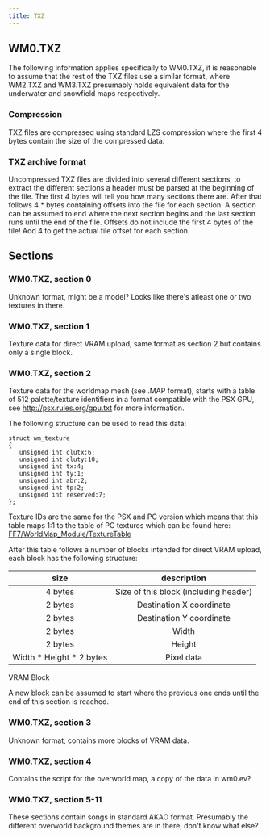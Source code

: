 ```yaml
---
title: TXZ
---
```


## WM0.TXZ

The following information applies specifically to WM0.TXZ, it is reasonable to assume that the rest of the TXZ files use a similar format, where WM2.TXZ and WM3.TXZ presumably holds equivalent data for the underwater and snowfield maps respectively.

### Compression

TXZ files are compressed using standard LZS compression where the first 4 bytes contain the size of the compressed data.

### TXZ archive format

Uncompressed TXZ files are divided into several different sections, to extract the different sections a header must be parsed at the beginning of the file. The first 4 bytes will tell you how many sections there are. After that follows 4 \* <number of sections> bytes containing offsets into the file for each section. A section can be assumed to end where the next section begins and the last section runs until the end of the file. Offsets do not include the first 4 bytes of the file! Add 4 to get the actual file offset for each section.

## Sections

### WM0.TXZ, section 0

Unknown format, might be a model? Looks like there's atleast one or two textures in there.

### WM0.TXZ, section 1

Texture data for direct VRAM upload, same format as section 2 but contains only a single block.

### WM0.TXZ, section 2

Texture data for the worldmap mesh (see .MAP format), starts with a table of 512 palette/texture identifiers in a format compatible with the PSX GPU, see <http://psx.rules.org/gpu.txt> for more information.

The following structure can be used to read this data:

`struct wm_texture`  
`{`  
`   unsigned int clutx:6;`  
`   unsigned int cluty:10;`  
`   unsigned int tx:4;`  
`   unsigned int ty:1;`  
`   unsigned int abr:2;`  
`   unsigned int tp:2;`  
`   unsigned int reserved:7;`  
`};`

Texture IDs are the same for the PSX and PC version which means that this table maps 1:1 to the table of PC textures which can be found here: [FF7/WorldMap\_Module/TextureTable](../WorldMap_Module/TextureTable.md)

After this table follows a number of blocks intended for direct VRAM upload, each block has the following structure:

|            size            |              description              |
|:--------------------------:|:-------------------------------------:|
|          4 bytes           | Size of this block (including header) |
|          2 bytes           |       Destination X coordinate        |
|          2 bytes           |       Destination Y coordinate        |
|          2 bytes           |                 Width                 |
|          2 bytes           |                Height                 |
| Width \* Height \* 2 bytes |              Pixel data               |

VRAM Block

A new block can be assumed to start where the previous one ends until the end of this section is reached.

### WM0.TXZ, section 3

Unknown format, contains more blocks of VRAM data.

### WM0.TXZ, section 4

Contains the script for the overworld map, a copy of the data in wm0.ev?

### WM0.TXZ, section 5-11

These sections contain songs in standard AKAO format. Presumably the different overworld background themes are in there, don't know what else?
